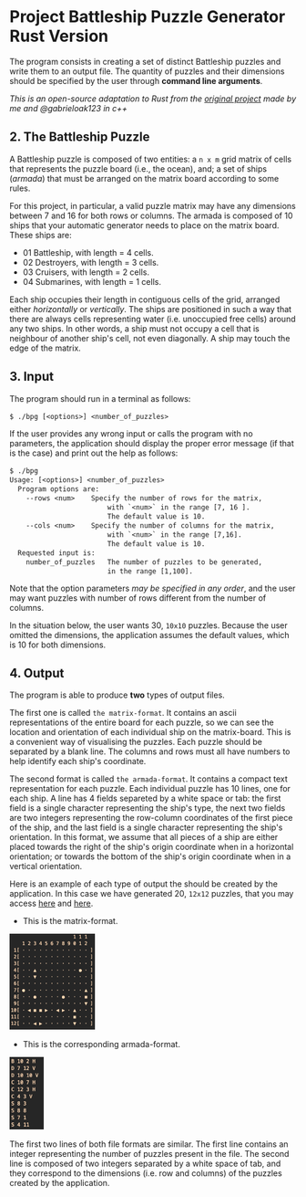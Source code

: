 # Project Battleship Puzzle Generator Rust Version

The program consists in creating a set of distinct Battleship puzzles and write them to an output file.
The quantity of puzzles and their dimensions should be specified by the user through **command line arguments**.

_This is an open-source adaptation to Rust from the [original project](https://github.com/Dio720/Battleship-Puzzle-Game-Generator-docs) made by me and @gabrieloak123 in c++_

## 2. The Battleship Puzzle

A Battleship puzzle is composed of two entities: a `n x m` grid matrix of cells that represents the puzzle board (i.e., the ocean), and; a set of ships (_armada_) that must be arranged on the matrix board according to some rules.

For this project, in particular, a valid puzzle matrix may have any dimensions between $7$ and $16$ for both rows or columns.
The armada is composed of $10$ ships that your automatic generator needs to place on the matrix board.
These ships are:

- 01 Battleship, with length = $4$ cells.
- 02 Destroyers, with length = $3$ cells.
- 03 Cruisers, with length = $2$ cells.
- 04 Submarines, with length = $1$ cells.

Each ship occupies their length in contiguous cells of the grid, arranged either _horizontally_ or _vertically_.
The ships are positioned in such a way that there are always cells representing water (i.e. unoccupied free cells) around any two ships.
In other words, a ship must not occupy a cell that is neighbour of another ship's cell, not even diagonally.
A ship may touch the edge of the matrix.

## 3. Input

The program should run in a terminal as follows:

```
$ ./bpg [<options>] <number_of_puzzles>
```

If the user provides any wrong input or calls the program with no parameters, the application should display the proper error message (if that is the case) and print out the help as follows:

```
$ ./bpg
Usage: [<options>] <number_of_puzzles>
  Program options are:
    --rows <num>	Specify the number of rows for the matrix,
                        with `<num>` in the range [7, 16 ].
                        The default value is 10.
    --cols <num>	Specify the number of columns for the matrix,
                        with `<num>` in the range [7,16].
                        The default value is 10.
  Requested input is:
    number_of_puzzles	The number of puzzles to be generated,
                        in the range [1,100].
```

Note that the option parameters _may be specified in any order_, and the user may want puzzles with number of rows different from the number of columns.

In the situation below, the user wants $30$, `10x10` puzzles. Because the user omitted the dimensions, the application assumes the default values, which is $10$ for both dimensions.

## 4. Output

The program is able to produce **two** types of output files.

The first one is called `the matrix-format`. It contains an ascii representations of the entire board for each puzzle, so we can see the location and orientation of each individual ship on the matrix-board. This is a convenient way of visualising the puzzles. Each puzzle should be separated by a blank line. The columns and rows must all have numbers to help identify each ship's coordinate.

The second format is called `the armada-format`. It contains a compact text representation for each puzzle. Each individual puzzle has 10 lines, one for each ship. A line has 4 fields separeted by a white space or tab: the first field is a single character representing the ship's type, the next two fields are two integers representing the row-column coordinates of the first piece of the ship, and the last field is a single character representing the ship's orientation. In this format, we assume that all pieces of a ship are either placed towards the right of the ship's origin coordinate when in a horizontal orientation; or towards the bottom of the ship's origin coordinate when in a vertical orientation.

Here is an example of each type of output the should be created by the application. In this case we have generated 20, `12x12` puzzles, that you may access [here](output/puzzles_matrix.bp) and [here](output/puzzles_armada.bp).

- This is the matrix-format.

<img src="./pics/matrix.png" width=150>

- This is the corresponding armada-format.

<img src="./pics/armada.png" width=60>

The first two lines of both file formats are similar. The first line contains an integer representing the number of puzzles present in the file. The second line is composed of two integers separated by a white space of tab, and they correspond to the dimensions (i.e. row and columns) of the puzzles created by the application.

